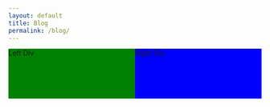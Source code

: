 ```yaml
---
layout: default
title: Blog
permalink: /blog/
---
```


<body>
   <div class="container" style="display: flex; height: 100px;">
       <div style="width: 50%; background: green;">
           Left Div
       </div>
       <div style="flex-grow: 1; background: blue;">
           Right Div
       </div>
   </div>
</body>
